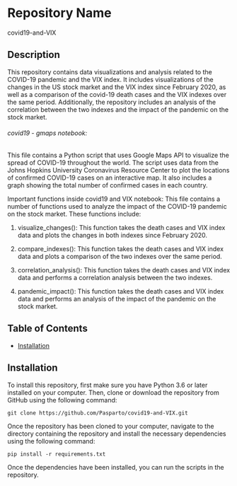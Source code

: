 # Repository Name
covid19-and-VIX

## Description
This repository contains data visualizations and analysis related to the COVID-19 pandemic and the VIX index. It includes visualizations of the changes in the US stock market and the VIX index since February 2020, as well as a comparison of the covid-19 death cases and the VIX indexes over the same period. Additionally, the repository includes an analysis of the correlation between the two indexes and the impact of the pandemic on the stock market.

###### covid19 - gmaps notebook:
This file contains a Python script that uses Google Maps API to visualize the spread of COVID-19 throughout the world. The script uses data from the Johns Hopkins University Coronavirus Resource Center to plot the locations of confirmed COVID-19 cases on an interactive map. It also includes a graph showing the total number of confirmed cases in each country.

Important functions inside covid19 and VIX notebook:
This file contains a number of functions used to analyze the impact of the COVID-19 pandemic on the stock market. These functions include: 

1. visualize_changes(): This function takes the death cases and VIX index data and plots the changes in both indexes since February 2020. 

2. compare_indexes(): This function takes the death cases and VIX index data and plots a comparison of the two indexes over the same period. 

3. correlation_analysis(): This function takes the death cases and VIX index data and performs a correlation analysis between the two indexes. 

4. pandemic_impact(): This function takes the death cases and VIX index data and performs an analysis of the impact of the pandemic on the stock market.

## Table of Contents
- [Installation](#installation)

## Installation
To install this repository, first make sure you have Python 3.6 or later installed on your computer. Then, clone or download the repository from GitHub using the following command:

```
git clone https://github.com/Pasparto/covid19-and-VIX.git
```

Once the repository has been cloned to your computer, navigate to the directory containing the repository and install the necessary dependencies using the following command:

```
pip install -r requirements.txt
```

Once the dependencies have been installed, you can run the scripts in the repository.

